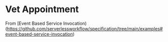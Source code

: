 # Vet Appointment

From [Event Based Service Invocation)(https://github.com/serverlessworkflow/specification/tree/main/examples#event-based-service-invocation)
